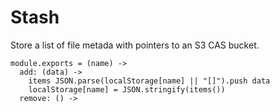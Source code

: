 Stash
=====

Store a list of file metada with pointers to an S3 CAS bucket.

    module.exports = (name) ->
      add: (data) ->
        items JSON.parse(localStorage[name] || "[]").push data
        localStorage[name] = JSON.stringify(items())
      remove: () ->
      